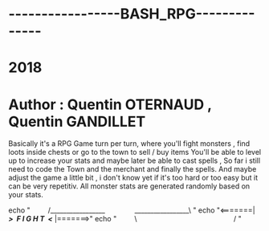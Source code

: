# -----------------BASH_RPG--------------
#                   2018
# Author : Quentin OTERNAUD , Quentin GANDILLET             
Basically it's a RPG Game turn per turn, where you'll fight monsters , find loots inside chests or go to the town to sell / buy items
You'll be able to level up to increase your stats and maybe later be able to cast spells , So far i still need to code the Town and the merchant and finally the spells.
And maybe adjust the game a little bit , i don't know yet if it's too hard or too easy but it can be very repetitiv.
All monster stats are generated randomly based on your stats.

echo "         /_________________               _________________\ "
echo "<=======| _________________>  F I G H T  <_________________ |=======>"
echo "         \                                                 / "
